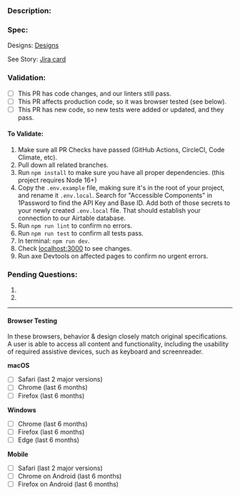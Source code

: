 ### Description:

<!-- Add description of work done here -->

### Spec:

Designs: [Designs](DESIGN_URL)

See Story: [Jira card](https://sparkbox.atlassian.net/browse/AC-CARD_NUMBER)

### Validation:

<!-- Add description of work done here -->

- [ ] This PR has code changes, and our linters still pass.
- [ ] This PR affects production code, so it was browser tested (see below).
- [ ] This PR has new code, so new tests were added or updated, and they pass.

#### To Validate:

1. Make sure all PR Checks have passed (GitHub Actions, CircleCI, Code Climate, etc).
2. Pull down all related branches.
3. Run `npm install` to make sure you have all proper dependencies. (this project requires Node 16+)
4. Copy the `.env.example` file, making sure it's in the root of your project, and rename it `.env.local`. Search for "Accessible Components" in 1Password to find the API Key and Base ID. Add both of those secrets to your newly created `.env.local` file. That should establish your connection to our Airtable database.
5. Run `npm run lint` to confirm no errors.
6. Run `npm run test` to confirm all tests pass.
7. In terminal: `npm run dev`.
8. Check [localhost:3000](http://localhost:3000/) to see changes.
9. Run axe Devtools on affected pages to confirm no urgent errors.

<!-- Additional validation steps below -->

### Pending Questions:

1.
2.

---

#### Browser Testing

<!--
The browser list should be tailored to specific engagement and client needs.
Delete if irrelevant to this issue
-->

In these browsers, behavior & design closely match original specifications. A user is able to access all content and functionality, including the usability of required assistive devices, such as keyboard and screenreader.

**macOS**

- [ ] Safari (last 2 major versions)
- [ ] Chrome (last 6 months)
- [ ] Firefox (last 6 months)

**Windows**

- [ ] Chrome (last 6 months)
- [ ] Firefox (last 6 months)
- [ ] Edge (last 6 months)

**Mobile**

- [ ] Safari (last 2 major versions)
- [ ] Chrome on Android (last 6 months)
- [ ] Firefox on Android (last 6 months)
